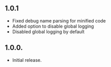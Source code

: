 ## 1.0.1
- Fixed debug name parsing for minified code
- Added option to disable global logging
- Disabled global logging by default

## 1.0.0. 
- Initial release.
